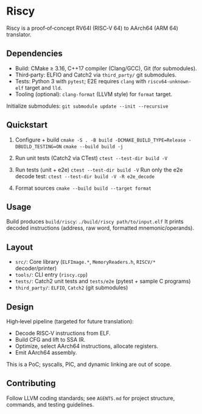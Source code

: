 # Riscy

Riscy is a proof‑of‑concept RV64I (RISC‑V 64) to AArch64 (ARM 64) translator.

## Dependencies
- Build: CMake ≥ 3.16, C++17 compiler (Clang/GCC), Git (for submodules).
- Third‑party: ELFIO and Catch2 via `third_party/` git submodules.
- Tests: Python 3 with `pytest`; E2E requires `clang` with `riscv64-unknown-elf` target and `lld`.
- Tooling (optional): `clang-format` (LLVM style) for `format` target.

Initialize submodules:
`git submodule update --init --recursive`

## Quickstart
1) Configure + build
`cmake -S . -B build -DCMAKE_BUILD_TYPE=Release -DBUILD_TESTING=ON`
`cmake --build build -j`

2) Run unit tests (Catch2 via CTest)
`ctest --test-dir build -V`

3) Run tests (unit + e2e)
`ctest --test-dir build -V`
Run only the e2e decode test:
`ctest --test-dir build -V -R e2e_decode`

4) Format sources
`cmake --build build --target format`

## Usage
Build produces `build/riscy`:
`./build/riscy path/to/input.elf`
It prints decoded instructions (address, raw word, formatted mnemonic/operands).

## Layout
- `src/`: Core library (`ELFImage.*`, `MemoryReaders.h`, `RISCV/*` decoder/printer)
- `tools/`: CLI entry (`riscy.cpp`)
- `tests/`: Catch2 unit tests and `tests/e2e` (pytest + sample C programs)
- `third_party/`: `ELFIO`, `Catch2` (git submodules)

## Design
High‑level pipeline (targeted for future translation):
- Decode RISC‑V instructions from ELF.
- Build CFG and lift to SSA IR.
- Optimize, select AArch64 instructions, allocate registers.
- Emit AArch64 assembly.

This is a PoC; syscalls, PIC, and dynamic linking are out of scope.

## Contributing
Follow LLVM coding standards; see `AGENTS.md` for project structure, commands, and testing guidelines.
